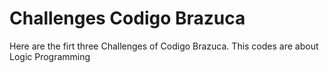 # Challenges Codigo Brazuca

Here are the firt three Challenges of Codigo Brazuca. This codes are about Logic Programming